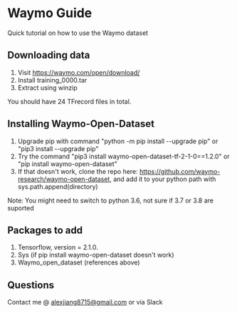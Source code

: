 # Waymo Guide

Quick tutorial on how to use the Waymo dataset

## Downloading data
1. Visit https://waymo.com/open/download/
2. Install training_0000.tar
3. Extract using winzip

You should have 24 TFrecord files in total.

## Installing Waymo-Open-Dataset
1. Upgrade pip with command "python -m pip install --upgrade pip" or "pip3 install --upgrade pip"
2. Try the command "pip3 install waymo-open-dataset-tf-2-1-0==1.2.0" or "pip install waymo-open-dataset"
3. If that doesn't work, clone the repo here: https://github.com/waymo-research/waymo-open-dataset, and add it to your python path with sys.path.append(directory)

Note: You might need to switch to python 3.6, not sure if 3.7 or 3.8 are suported

## Packages to add
1. Tensorflow, version = 2.1.0. 
2. Sys (if pip install waymo-open-dataset doesn't work)
3. Waymo_open_dataset (references above)

## Questions
Contact me @ alexjiang8715@gmail.com or via Slack